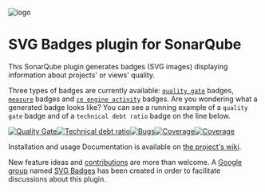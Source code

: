 ![logo](/images/logo.png)

# SVG Badges plugin for SonarQube 

This SonarQube plugin generates badges (SVG images) displaying information about projects' or views' quality. 

Three types of badges are currently available: [`quality gate`](https://github.com/QualInsight/qualinsight-plugins-sonarqube-badges/wiki/Quality-Gate-status-badges) badges, [`measure`](https://github.com/QualInsight/qualinsight-plugins-sonarqube-badges/wiki/Measure-badges) badges and [`ce engine activity`](https://github.com/QualInsight/qualinsight-plugins-sonarqube-badges/wiki/Compute-Engine-Activity-badges) badges. Are you wondering what a generated badge looks like? You can see a running example of a `quality gate` badge and of a `technical debt ratio` badge on the line below. 

[![Quality Gate](https://sonarcloud.io/api/project_badges/quality_gate?project=maxiko_qualinsight-plugins-sonarqube-badges)](https://sonarcloud.io/dashboard?id=maxiko_qualinsight-plugins-sonarqube-badges)[![Technical debt ratio](https://sonarcloud.io/api/project_badges/measure?metric=sqale_index&project=maxiko_qualinsight-plugins-sonarqube-badges)](https://sonarcloud.io/dashboard?id=maxiko_qualinsight-plugins-sonarqube-badges)[![Bugs](https://sonarcloud.io/api/project_badges/measure?metric=bugs&project=maxiko_qualinsight-plugins-sonarqube-badges)](https://sonarcloud.io/dashboard?id=maxiko_qualinsight-plugins-sonarqube-badges)[![Coverage](https://sonarcloud.io/api/project_badges/measure?metric=coverage&project=maxiko_qualinsight-plugins-sonarqube-badges)](https://sonarcloud.io/dashboard?id=maxiko_qualinsight-plugins-sonarqube-badges)[![Coverage](https://sonarcloud.io/api/project_badges/measure?metric=code_smells&project=maxiko_qualinsight-plugins-sonarqube-badges)](https://sonarcloud.io/dashboard?id=maxiko_qualinsight-plugins-sonarqube-badges) 

Installation and usage Documentation is available on [the project's wiki](https://github.com/QualInsight/qualinsight-plugins-sonarqube-badges/wiki).

New feature ideas and [contributions](https://github.com/QualInsight/qualinsight-contribution-guidelines/wiki) are more than welcome. A [Google group](https://groups.google.com/forum/#!forum/svg-badges) named [SVG Badges](https://groups.google.com/forum/#!forum/svg-badges) has been created in order to facilitate discussions about this plugin.


